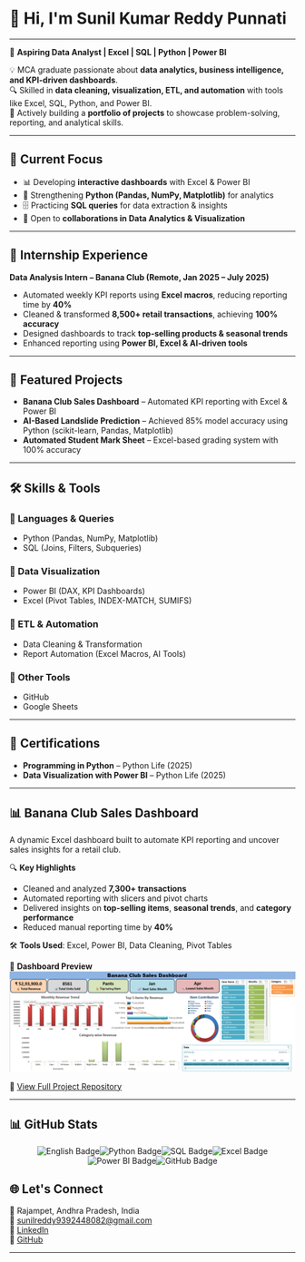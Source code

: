 # 👋 Hi, I'm Sunil Kumar Reddy Punnati  

---

🎯 **Aspiring Data Analyst | Excel | SQL | Python | Power BI**  

💡 MCA graduate passionate about **data analytics, business intelligence, and KPI-driven dashboards**.  
🔍 Skilled in **data cleaning, visualization, ETL, and automation** with tools like Excel, SQL, Python, and Power BI.  
🚀 Actively building a **portfolio of projects** to showcase problem-solving, reporting, and analytical skills.  

---

## 🚀 Current Focus
- 📊 Developing **interactive dashboards** with Excel & Power BI  
- 🐍 Strengthening **Python (Pandas, NumPy, Matplotlib)** for analytics  
- 🗄️ Practicing **SQL queries** for data extraction & insights  
- 🤝 Open to **collaborations in Data Analytics & Visualization**  

---

## 💼 Internship Experience
**Data Analysis Intern – Banana Club (Remote, Jan 2025 – July 2025)**  
- Automated weekly KPI reports using **Excel macros**, reducing reporting time by **40%**  
- Cleaned & transformed **8,500+ retail transactions**, achieving **100% accuracy**  
- Designed dashboards to track **top-selling products & seasonal trends**  
- Enhanced reporting using **Power BI, Excel & AI-driven tools**  

---

## 📂 Featured Projects
- **Banana Club Sales Dashboard** – Automated KPI reporting with Excel & Power BI  
- **AI-Based Landslide Prediction** – Achieved 85% model accuracy using Python (scikit-learn, Pandas, Matplotlib)  
- **Automated Student Mark Sheet** – Excel-based grading system with 100% accuracy  

---

## 🛠️ Skills & Tools  

### 🔹 Languages & Queries  
- Python (Pandas, NumPy, Matplotlib)  
- SQL (Joins, Filters, Subqueries)  

### 🔹 Data Visualization  
- Power BI (DAX, KPI Dashboards)  
- Excel (Pivot Tables, INDEX-MATCH, SUMIFS)  

### 🔹 ETL & Automation  
- Data Cleaning & Transformation  
- Report Automation (Excel Macros, AI Tools)  

### 🔹 Other Tools  
- GitHub  
- Google Sheets  

---

## 📜 Certifications
- **Programming in Python** – Python Life (2025)  
- **Data Visualization with Power BI** – Python Life (2025)  

---

## 📊 Banana Club Sales Dashboard

A dynamic Excel dashboard built to automate KPI reporting and uncover sales insights for a retail club.

🔍 **Key Highlights**  
- Cleaned and analyzed **7,300+ transactions**  
- Automated reporting with slicers and pivot charts  
- Delivered insights on **top-selling items**, **seasonal trends**, and **category performance**  
- Reduced manual reporting time by **40%**

🛠️ **Tools Used**: Excel, Power BI, Data Cleaning, Pivot Tables

📸 **Dashboard Preview**  
![Dashboard Preview](https://github.com/sunilkumarreddypunnati/Banana-Club-Sales-Dashboard/blob/main/dashboard.png)

🔗 [View Full Project Repository](https://github.com/sunilkumarreddypunnati/Banana-Club-Sales-Dashboard)

---

## 📊 GitHub Stats

<div align="center">
<img src="https://img.shields.io/badge/Language-English-blue?style=for-the-badge" alt="English Badge"/><img src="https://img.shields.io/badge/Python-3776AB?style=for-the-badge&logo=python&logoColor=white" alt="Python Badge"/><img src="https://img.shields.io/badge/SQL-025E8C?style=for-the-badge&logo=postgresql&logoColor=white" alt="SQL Badge"/><img src="https://img.shields.io/badge/Excel-217346?style=for-the-badge&logo=microsoft-excel&logoColor=white" alt="Excel Badge"/><img src="https://img.shields.io/badge/Power%20BI-F2C811?style=for-the-badge&logo=powerbi&logoColor=black" alt="Power BI Badge"/><img src="https://img.shields.io/badge/GitHub-181717?style=for-the-badge&logo=github&logoColor=white" alt="GitHub Badge"/>
</div>



## 🌐 Let's Connect
📍 Rajampet, Andhra Pradesh, India  
📧 [sunilreddy9392448082@gmail.com](mailto:sunilreddy9392448082@gmail.com)  
🔗 [LinkedIn](https://www.linkedin.com/in/sunil-kumar-reddy-punnati-a0a279308/)  
🔗 [GitHub](https://github.com/sunilkumarreddypunnati)  

---

<!--
**sunilkumarreddypunnati/sunilkumarreddypunnati** is a ✨ _special_ ✨ repository because its `README.md` (this file) appears on your GitHub profile.

Here are some ideas to get you started:

- 🔭 I’m currently working on ...
- 🌱 I’m currently learning ...
- 👯 I’m looking to collaborate on ...
- 🤔 I’m looking for help with ...
- 💬 Ask me about ...
- 📫 How to reach me: ...
- 😄 Pronouns: ...
- ⚡ Fun fact: ...
-->
